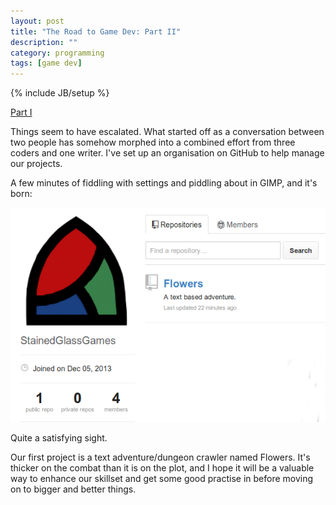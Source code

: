 ```yaml
---
layout: post
title: "The Road to Game Dev: Part II"
description: ""
category: programming
tags: [game dev]
---
```

{% include JB/setup %}

[Part I](/programming/2013/11/19/the-road-to-game-dev-part-1/)

Things seem to have escalated. What started off as a conversation between two people has somehow morphed into a combined effort from three coders and one writer. I've set up an organisation on GitHub to help manage our projects.

A few minutes of fiddling with settings and piddling about in GIMP, and it's born:

<img src="/images/stained-glass-org.png">

Quite a satisfying sight.

Our first project is a text adventure/dungeon crawler named Flowers. It's thicker on the combat than it is on the plot, and I hope it will be a valuable way to enhance our skillset and get some good practise in before moving on to bigger and better things.